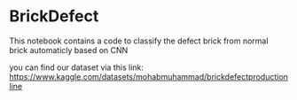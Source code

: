 # BrickDefect
This notebook contains a code to classify the defect brick from normal brick automaticly based on CNN 

you can find our dataset via this link: https://www.kaggle.com/datasets/mohabmuhammad/brickdefectproductionline
